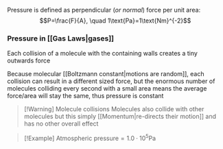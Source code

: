 Pressure is defined as perpendicular (*or normal*) force per unit area: $$P=\frac{F}{A}, \quad 1\text{Pa}=1\text{Nm}^{-2}$$
### Pressure in [[Gas Laws|gases]]
 Each collision of a molecule with the containing walls creates a tiny outwards force
 
 Because molecular [[Boltzmann constant|motions are random]], each collision can result in a different sized force, but the enormous number of molecules colliding every second with a small area means the average force/area will stay the same, thus pressure is constant

> [!Warning] Molecule collisions
> Molecules also collide with other molecules but this simply [[Momentum|re-directs their motion]] and has no other overall effect

> [!Example] $\text{Atmospheric pressure}=1.0\cdot 10^5\text{Pa}$

